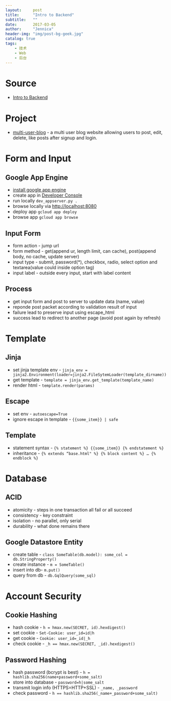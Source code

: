 ```yaml
---
layout:     post
title:      "Intro to Backend"
subtitle:   ""
date:       2017-03-05
author:     "Jennica"
header-img: "img/post-bg-geek.jpg"
catalog: true
tags:
    - 技术
    - Web
    - 后台
---
```


# Source
- [Intro to Backend](https://cn.udacity.com/course/intro-to-backend--ud171)

# Project
- [multi-user-blog](https://github.com/yogykwan/multi-user-blog) - a multi user blog website allowing users to post, edit, delete, like posts after signup and login.

# Form and Input
## Google App Engine
- [install google app engine](https://drive.google.com/open?id=0Byu3UemwRffDc21qd3duLW9LMm8)
- create app in [Developer Console](https://console.developers.google.com/)
- run locally `dev_appserver.py .`
- browse locally via [http://localhost:8080](http://localhost:8080)
- deploy app `gcloud app deploy`
- browse app `gcloud app browse`

## Input Form
- form action - jump url
- form method - get(append ur, length limit, can cache), post(append body, no cache, update server)
- input type - submit, password(*), checkbox, radio, select option and textarea(value could inside option tag)
- input label - outside every input, start with label content

## Process
- get input form and post to server to update data (name, value)
- reponde post packet according to validation result of input
- failure lead to preserve input using escape_html
- success lead to redirect to another page (avoid post again by refresh)

# Template
## Jinja
- set jinja template env - `jinja_env = jinja2.Environment(loader=jinja2.FileSytemLoader(template_dirname))`
- get template - `template = jinja_env.get_template(template_name)`
- render html - `template.render(params)`

## Escape
- set env - `autoescape=True`
- ignore escape in template - `{{some_item}} | safe`

## Template
- statement syntax - `{% statement %} {{some_item}} {% endstatement %}`
- inheritance - `{% extends “base.html" %} {% block content %} … {% endblock %}`

# Database
## ACID
- atomicity - steps in one transaction all fail or all succeed
- consistency - key constraint
- isolation - no parallel, only serial
- durability - what done remains there

## Google Datastore Entity
- create table - `class SomeTable(db.model): some_col = db.StringProperty()`
- create instance - `m = SomeTable()`
- insert into db- `m.put()`
- query from db - `db.GqlQuery(some_sql)`

# Account Security
## Cookie Hashing
- hash cookie - `h = hmax.new(SECRET, id).hexdigest()`
- set cookie - `Set-Cookie: user_id=id|h`
- get cookie - `Cookie: user_id=_id|_h`
- check cookie - `_h == hmax.new(SECRET, _id).hexdigest()`

## Password Hashing
- hash password (bcrypt is best) - `h = hashlib.sha256(name+password+some_salt)`
- store into database - `password=h|some_salt` 
- transmit login info (HTTPS=HTTP+SSL) - `_name, _password`
- check password - `h == hashlib.sha256(_name+_password+some_salt)`
